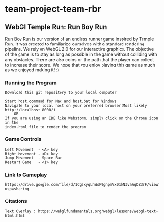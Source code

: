 # team-project-team-rbr

## WebGl Temple Run: Run Boy Run

Run Boy Run is our version of an endless runner game inspired by Temple Run. 
It was created to familiarize ourselves with a standard rendering pipeline.
We rely on WebGL 2.0 for our interactive graphics.
The objective of the game is to stay as long as possible in the game without colliding 
with any obstacles. There are also coins on the path that the player can collect to increase their
score. We hope that you enjoy playing this game as much as we enjoyed making it! :)

### Running the Program 
    Download this git repository to your local computer
    
    Start host.command for Mac and host.bat for Windows
    Navigate to your local host on your preferred browser(Most likely http://localhost:8000/)
        OR
    If you are using an IDE like Webstorm, simply click on the Chrome icon in the
    index.html file to render the program
  
### Game Controls
    Left Movement  - <A> key
    Right Movement - <D> key
    Jump Movement  - Space Bar
    Restart Game   - <1> key

### Link to Gameplay
    https://drive.google.com/file/d/1CgsxyqLhWsPUgnpmVx01kNIvaAqDZ37F/view?usp=sharing
    
    
### Citations 
    Text Overlay : https://webglfundamentals.org/webgl/lessons/webgl-text-html.html
    
    


